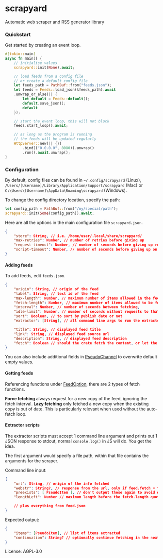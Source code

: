 # scrapyard

Automatic web scraper and RSS generator library

### Quickstart

Get started by creating an event loop.

```rust
#[tokio::main]
async fn main() {
    // initialise values
    scrapyard::init(None).await;

    // load feeds from a config file
    // or create a default config file
    let feeds_path = PathBuf::from("feeds.json");
    let feeds = Feeds::load_json(&feeds_path).await
    .unwrap_or_else(|| {
        let default = Feeds::default();
        default.save_json();
        default
    });

    // start the event loop, this will not block
    feeds.start_loop().await;

    // as long as the program is running
    // the feeds will be updated regularly
    HttpServer::new(|| {})
        .bind(("0.0.0.0", 8080)).unwrap()
        .run().await.unwrap();
}
```

### Configuration

By default, config files can be found in `~/.config/scrapyard` (Linux),
`/Users/[Username]/Library/Application/Support/scrapyard` (Mac) or
`C:\Users\[Username]\AppData\Roaming\scrapyard` (Windows).

To change the config directory location, specify the path:

```rust
let config_path = PathBuf::from("/my/special/path");
scrapyard::init(Some(config_path)).await;
```

Here are all the options in the main configuration file `scrapyard.json`.

```json
{
    "store": String, // i.e. /home/user/.local/share/scrapyard/
    "max-retries": Number, // number of retries before giving up
    "request-timeout": Number, // number of seconds before giving up request
    "script-timeout": Number, // number of seconds before giving up on the extractor script
}
```

#### Adding feeds

To add feeds, edit `feeds.json`.

```json
{
    "origin": String, // origin of the feed
    "label": String, // text id of the feed
    "max-length": Number, // maximum number of items allowed in the feed
    "fetch-length": Number, // maximum number of items allowed to be fetched each interval
    "interval": Number, // number of seconds between fetching,
    "idle-limit": Number, // number of seconds without requests to that feed before fetching stops
    "sort": Boolean, // to sort by publish date or not
    "extractor": [String], // all command line args to run the extractor, i.e. ["node", "extractor.js"]

    "title": String, // displayed feed title
    "link": String, // displayed feed source url
    "description": String, // displayed feed description
    "fetch": Boolean // should the crate fetch the content, or let the script do it
}
```

You can also include additional fields in [PseudoChannel](https://docs.rs/scrapyard/latest/struct.PseudoChannel.html) to
overwrite default empty values.

#### Getting feeds

Referencing functions under [FeedOption](https://docs.rs/scrapyard/latest/struct.FeedOption.html), there are 2 types of fetch functions.

**Force fetching** always request for a new copy of the feed, ignoring the fetch interval. **Lazy
fetching** only fetched a new copy when the existing copy is out of date. This is particularly
relevant when used without the auto-fetch loop.

#### Extractor scripts

The extractor scripts must accept 1 command line argument and prints out 1 JSON
response to stdout, normal `console.log()` in JS will do. You get the idea.

The first argument would specify a file path, within that file contains the arguments for the scraper.

Command line input:

```json
{
    "url": String, // origin of the info fetched
    "webstr": String?, // response from the url, only if feed.fetch = true
    "preexists": [ PseudoItem ], // don't output these again to avoid duplication
    "lengthLeft": Number // maximum length before the fetch-length quota is met

    // plus everything from feed.json
}
```

Expected output:

```json
{
    "items": [PseudoItem], // list of items extracted
    "continuation": String? // optionally continue fetching in the next url
}
```

License: AGPL-3.0
